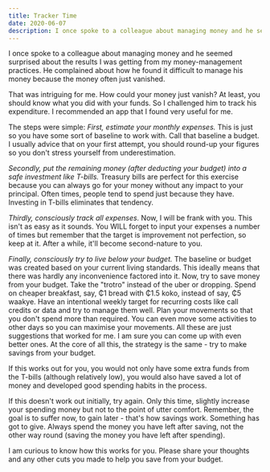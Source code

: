 ```yaml
---
title: Tracker Time
date: 2020-06-07
description: I once spoke to a colleague about managing money and he seemed surprised about the results I was getting from my money-management practices. He complained about how he found it difficult to manage his money because the money often just vanished.
---
```


I once spoke to a colleague about managing money and he seemed surprised about the results I was 
getting from my money-management practices. He complained about how he found it difficult to manage 
his money because the money often just vanished.

That was intriguing for me. How could your money just vanish? At least, you should know what you did 
with your funds. So I challenged him to track his expenditure. I recommended an app that I found very 
useful for me.

The steps were simple:
*First, estimate your monthly expenses.* This is just so you have some sort of baseline to work with. 
Call that baseline a budget. I usually advice that on your first attempt, you should round-up your figures 
so you don't stress yourself from underestimation. 

*Secondly, put the remaining money (after deducting your budget) into a safe investment like T-bills.* 
Treasury bills are perfect for this exercise because you can always go for your money without any impact 
to your principal. Often times, people tend to spend just because they have. Investing in T-bills eliminates 
that tendency.
 
*Thirdly, consciously track all expenses.* Now, I will be frank with you. This isn't as easy as it sounds. 
You WILL forget to input your expenses a number of times but remember that the target is improvement not 
perfection, so keep at it. After a while, it'll become second-nature to you. 

*Finally, consciously try to live below your budget.* The baseline or budget was created based on your current 
living standards. This ideally means that there was hardly any inconvenience factored into it. Now, try to save 
money from your budget. Take the "trotro" instead of the uber or dropping. Spend on cheaper breakfast, say, ₵1 
bread with ₵1.5 koko, instead of say, ₵5 waakye. Have an intentional weekly target for recurring costs like call 
credits or data and try to manage them well. Plan your movements so that you don't spend more than required. You 
can even move some activities to other days so you can maximise your movements. All these are just suggestions 
that worked for me. I am sure you can come up with even better ones. At the core of all this, the strategy is the 
same - try to make savings from your budget.

If this works out for you, you would not only have some extra funds from the T-bills (although relatively low), you 
would also have saved a lot of money and developed good spending habits in the process.

If this doesn't work out initially, try again. Only this time, slightly increase your spending money but not to the 
point of utter comfort. Remember, the goal is to suffer now, to gain later - that's how savings work. Something has 
got to give. Always spend the money you have left after saving, not the other way round (saving the money you have 
left after spending).

I am curious to know how this works for you. Please share your thoughts and any other cuts you made to help you save 
from your budget. 

